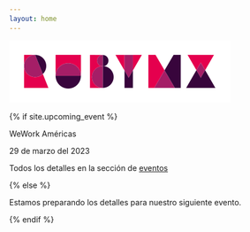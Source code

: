 ```yaml
---
layout: home
---
```


![](/images/full-light-color.png)

{% if site.upcoming_event %}

WeWork Américas

29 de marzo del 2023

Todos los detalles en la sección de [eventos](/eventos)

<div id="countdown" class="countdown"></div>

{% else %}

Estamos preparando los detalles para nuestro siguiente evento.

{% endif %}

